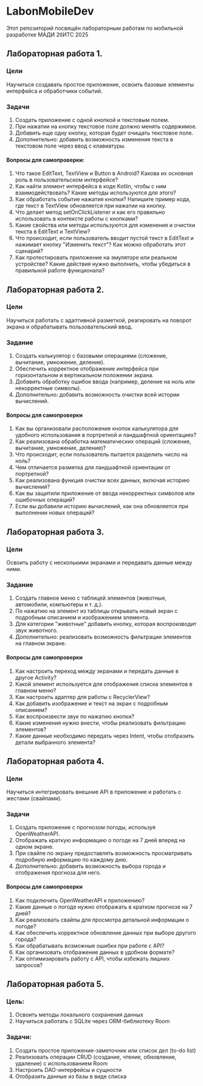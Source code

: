 # LabonMobileDev
 Этот репозиторий посвящён лабораторным работам по мобильной разработке МАДИ 2бИТС 2025

## Лабораторная работа 1.
### Цели
Научиться создавать простое приложение, освоить базовые элементы интерфейса и обработчики событий.
### Задачи
1. Создать приложение с одной кнопкой и текстовым полем.
2. При нажатии на кнопку текстовое поле должно менять содержимое.
3. Добавить еще одну кнопку, которая будет очищать текстовое поле.
4. Дополнительно: добавить возможность изменения текста в текстовом поле через ввод с клавиатуры.
#### Вопросы для самопроверки: 
1. Что такое EditText, TextView и Button в Android? Какова их основная роль в пользовательском интерфейсе?
2. Как найти элемент интерфейса в коде Kotlin, чтобы с ним взаимодействовать? Какие методы используются для этого?
3. Как обработать событие нажатия кнопки? Напишите пример кода, где текст в TextView обновляется при нажатии на кнопку.
4. Что делает метод setOnClickListener и как его правильно использовать в контексте работы с кнопками?
5. Какие свойства или методы используются для изменения и очистки текста в EditText и TextView?
6. Что происходит, если пользователь вводит пустой текст в EditText и нажимает кнопку "Изменить текст"? Как можно обработать этот сценарий?
7. Как протестировать приложение на эмуляторе или реальном устройстве? Какие действия нужно выполнить, чтобы убедиться в правильной работе функционала?

## Лабораторная работа 2.
### Цели
Научиться работать с адаптивной разметкой, реагировать на поворот экрана и обрабатывать пользовательский ввод.
### Задание
1. Создать калькулятор с базовыми операциями (сложение, вычитание, умножение, деление).
2. Обеспечить корректное отображение интерфейса при горизонтальном и вертикальном положении экрана.
3. Добавить обработку ошибок ввода (например, деление на ноль или некорректные символы).
4. Дополнительно: добавить возможность очистки всей истории вычислений.
#### Вопросы для самопроверки
1. Как вы организовали расположение кнопок калькулятора для удобного использования в портретной и ландшафтной ориентациях?
2. Как реализована обработка математических операций (сложение, вычитание, умножение, деление)?
3. Что происходит, если пользователь пытается разделить число на ноль?
4. Чем отличается разметка для ландшафтной ориентации от портретной?
5. Как реализована функция очистки всех данных, включая историю вычислений?
6. Как вы защитили приложение от ввода некорректных символов или ошибочных операций?
7. Если вы добавили историю вычислений, как она обновляется при выполнении новых операций?

## Лабораторная работа 3.
### Цели
Освоить работу с несколькими экранами и передавать данные между ними.
### Задание
1. Создать главное меню с таблицей элементов (животные, автомобили, компьютеры и т. д.).
2. По нажатию на элемент из таблицы открывать новый экран с подробным описанием и изображением элемента.
3. Для категории "животные" добавить кнопку, которая воспроизводит звук животного.
4. Дополнительно: реализовать возможность фильтрации элементов на главном экране.
#### Вопросы для самопроверки
1. Как настроить переход между экранами и передать данные в другое Activity?
2. Какой элемент используется для отображения списка элементов в главном меню?
3. Как настроить адаптер для работы с RecyclerView?
4. Как добавить изображение и текст на экран с подробным описанием?
5. Как воспроизвести звук по нажатию кнопки?
6. Какие изменения нужно внести, чтобы реализовать фильтрацию элементов?
7. Какие данные необходимо передать через Intent, чтобы отобразить детали выбранного элемента?

## Лабораторная работа 4.
### Цели
Научиться интегрировать внешние API в приложение и работать с жестами (свайпами).
### Задачи
1. Создать приложение с прогнозом погоды, используя OpenWeatherAPI.
2. Отображать краткую информацию о погоде на 7 дней вперед на одном экране.
3. При свайпе по экрану предоставлять возможность просматривать подробную информацию по каждому дню.
4. Дополнительно: добавить возможность выбора города и отображения прогноза для него.
#### Вопросы для самопроверки
1. Как подключить OpenWeatherAPI к приложению?
2. Какие данные о погоде нужно отображать в кратком прогнозе на 7 дней?
3. Как реализовать свайпы для просмотра детальной информации о погоде?
4. Как обеспечить корректное обновление данных при выборе другого города?
5. Как обрабатывать возможные ошибки при работе с API?
6. Как организовать отображение данных в удобном формате?
7. Как оптимизировать работу с API, чтобы избежать лишних запросов?

## Лабораторная работа 5.
### Цель:
1. Освоить методы локального сохранения данных
2. Научиться работать с SQLite через ORM-библиотеку Room
### Задачи:
1. Создать простое приложение-заметочник или список дел (to-do list)
2. Реализовать операции CRUD (создание, чтение, обновление, удаление) с использованием Room
3. Настроить DAO-интерфейсы и сущности
4. Отобразить данные из базы в виде списка

